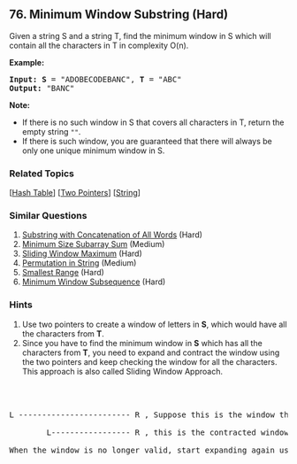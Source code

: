 <!--|This file generated by command(leetcode description); DO NOT EDIT.    |-->
<!--+----------------------------------------------------------------------+-->
<!--|@author    Openset <openset.wang@gmail.com>                           |-->
<!--|@link      https://github.com/openset                                 |-->
<!--|@home      https://github.com/openset/leetcode                        |-->
<!--+----------------------------------------------------------------------+-->

## 76. Minimum Window Substring (Hard)

<p>Given a string S and a string T, find the minimum window in S which will contain all the characters in T in complexity O(n).</p>

<p><strong>Example:</strong></p>

<pre>
<strong>Input: S</strong> = &quot;ADOBECODEBANC&quot;, <strong>T</strong> = &quot;ABC&quot;
<strong>Output:</strong> &quot;BANC&quot;
</pre>

<p><strong>Note:</strong></p>

<ul>
	<li>If there is no such window in S that covers all characters in T, return the empty string <code>&quot;&quot;</code>.</li>
	<li>If there is such window, you are guaranteed that there will always be only one unique minimum window in S.</li>
</ul>


### Related Topics
[[Hash Table](https://github.com/openset/leetcode/tree/master/tag/hash-table/README.md)] [[Two Pointers](https://github.com/openset/leetcode/tree/master/tag/two-pointers/README.md)] [[String](https://github.com/openset/leetcode/tree/master/tag/string/README.md)] 

### Similar Questions
  1. [Substring with Concatenation of All Words](https://github.com/openset/leetcode/tree/master/problems/substring-with-concatenation-of-all-words) (Hard)
  1. [Minimum Size Subarray Sum](https://github.com/openset/leetcode/tree/master/problems/minimum-size-subarray-sum) (Medium)
  1. [Sliding Window Maximum](https://github.com/openset/leetcode/tree/master/problems/sliding-window-maximum) (Hard)
  1. [Permutation in String](https://github.com/openset/leetcode/tree/master/problems/permutation-in-string) (Medium)
  1. [Smallest Range](https://github.com/openset/leetcode/tree/master/problems/smallest-range) (Hard)
  1. [Minimum Window Subsequence](https://github.com/openset/leetcode/tree/master/problems/minimum-window-subsequence) (Hard)

### Hints
  1. Use two pointers to create a window of letters in <b>S</b>, which would have all the characters from <b>T</b>.
  1. Since you have to find the minimum window in <b>S</b> which has all the characters from <b>T</b>, you need to expand and contract the window using the two pointers and keep checking the window for all the characters. This approach is also called Sliding Window Approach.

<br><br>
<pre>
L ------------------------ R , Suppose this is the window that contains all characters of <b>T</b> 
                          
&nbsp&nbsp&nbsp&nbsp&nbsp&nbsp&nbsp L----------------- R , this is the contracted window. We found a smaller window that still contains all the characters in <b>T</b>

When the window is no longer valid, start expanding again using the right pointer. </pre>
